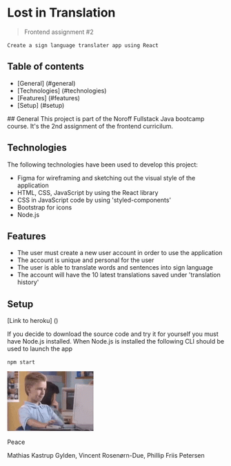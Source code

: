 # Lost in Translation
> Frontend assignment #2

````
Create a sign language translater app using React
````

## Table of contents
* [General] (#general)
* [Technologies] (#technologies)
* [Features] (#features)
* [Setup] (#setup)

<a name="general"/>
## General
This project is part of the Noroff Fullstack Java bootcamp course. It's the 2nd assignment of the frontend curricilum.


## Technologies
The following technologies have been used to develop this project:
- Figma for wireframing and sketching out the visual style of the application
- HTML, CSS, JavaScript by using the React library
- CSS in JavaScript code by using 'styled-components'
- Bootstrap for icons
- Node.js

## Features
- The user must create a new user account in order to use the application
- The account is unique and personal for the user
- The user is able to translate words and sentences into sign language
- The account will have the 10 latest translations saved under 'translation history'

## Setup

[Link to heroku] ()

If you decide to download the source code and try it for yourself you must have Node.js installed.
When Node.js is installed the following CLI should be used to launch the app

````
npm start
````

![Thumbs up](/public/thumbsup.gif)


Peace

Mathias Kastrup Gylden, Vincent Rosenørn-Due, Phillip Friis Petersen


